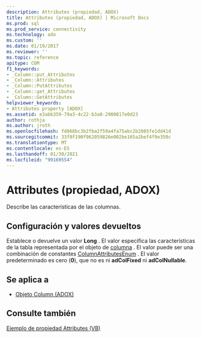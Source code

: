 ```yaml
---
description: Attributes (propiedad, ADOX)
title: Attributes (propiedad, ADOX) | Microsoft Docs
ms.prod: sql
ms.prod_service: connectivity
ms.technology: ado
ms.custom: ''
ms.date: 01/19/2017
ms.reviewer: ''
ms.topic: reference
apitype: COM
f1_keywords:
- _Column::put_Attributes
- _Column::Attributes
- _Column::PutAttributes
- _Column::get_Attributes
- _Column::GetAttributes
helpviewer_keywords:
- Attributes property [ADOX]
ms.assetid: e3abb359-79a3-4c22-b3a8-2900817e0d23
author: rothja
ms.author: jroth
ms.openlocfilehash: fd868bc3b2fba2f59a4fa75abc2b2865fe1dd41d
ms.sourcegitcommit: 33f0f190f962059826e002be165a2bef4f9e350c
ms.translationtype: MT
ms.contentlocale: es-ES
ms.lasthandoff: 01/30/2021
ms.locfileid: "99169554"
---
```

# <a name="attributes-property-adox"></a>Attributes (propiedad, ADOX)
Describe las características de las columnas.  
  
## <a name="settings-and-return-values"></a>Configuración y valores devueltos  
 Establece o devuelve un valor **Long** . El valor especifica las características de la tabla representada por el objeto de [columna](./column-object-adox.md) . El valor puede ser una combinación de constantes [ColumnAttributesEnum](./columnattributesenum.md) . El valor predeterminado es cero (**0**), que no es ni **adColFixed** ni **adColNullable**.  
  
## <a name="applies-to"></a>Se aplica a  
  
- [Objeto Column (ADOX)](./column-object-adox.md)  
  
## <a name="see-also"></a>Consulte también  
 [Ejemplo de propiedad Attributes (VB)](./attributes-property-example-vb.md)